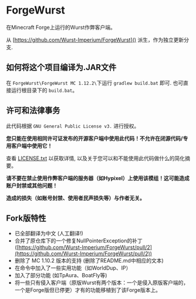 # ForgeWurst

在Minecraft Forge上运行的Wurst作弊客户端。

从 [https://github.com/Wurst-Imperium/ForgeWurst]() 派生，作为独立更新分支.

## 如何将这个项目编译为.JAR文件

在 `ForgeWurst\ForgeWurst MC 1.12.2\`下运行 `gradlew build.bat` 即可. 也可直接运行根目录下的 `build.bat`。

## 许可和法律事务

此代码根据 `GNU General Public License v3.` 进行授权。

**您只能在使用相同许可证发布的开源客户端中使用此代码！不允许在闭源代码/专用客户端中使用它！**

查看 [LICENSE.txt](LICENSE.txt) 以获取详情, 以及关于您可以和不能使用此代码做什么的简化摘要。

**请不要在禁止使用作弊客户端的服务器（如Hypixel）上使用该模组！这可能造成账户封禁或其他问题！**

**造成的损失（如账号封禁、使用者民声损失等）与作者无关。**

## Fork版特性

* 已全部翻译为中文 (人工翻译!)
* 合并了原仓库下的一个修复NullPointerException的补丁([https://github.com/Wurst-Imperium/ForgeWurst/pull/2](https://github.com/Wurst-Imperium/ForgeWurst/pull/2))
* 删除了 MC 1.10.2 版本的支持 (删除了README.md中相应的文本)
* 在命令中加入了一些实用功能（如WorldDup、IP）
* 加入了部分功能 (如TpAura、BoatFly等)
* 将一些只有侵入客户端（原版Wurst有两个版本：一个是侵入原版客户端的，一个是Forge版但已停更）才有的功能移植到了该Forge版本上。
